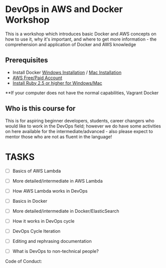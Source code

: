 # DevOps in AWS and Docker Workshop
This is a workshop which introduces basic Docker and AWS concepts on how to use it, why it's important, and where to get more information - the comprehension and application of Docker and AWS knowledge

## Prerequisites ##
 * Install Docker [Windows Installation](https://docs.docker.com/v17.09/docker-for-windows/install/) / [Mac Installation](https://docs.docker.com/docker-for-mac/install/) 
 * [AWS Free/Paid Account](https://portal.aws.amazon.com/billing/signup?nc2=h_ct&src=header_signup&redirect_url=https%3A%2F%2Faws.amazon.com%2Fregistration-confirmation#/start)  
 * [Install Ruby 2.5 or higher for Windows/Mac](https://www.ruby-lang.org/en/documentation/installation/)
 
 **If your computer does not have the normal capabilities, Vagrant Docker 



## Who is this course for ##

 This is for aspiring beginner developers, students, career changers who would like to work in the DevOps field; however we do have some activities on here available for the intermediate/advanced - also please expect to mentor those who are not as fluent in the language!

# TASKS #
- [ ] Basics of AWS Lambda
- [ ] More detailed/intermediate in AWS Lambda
- [ ] How AWS Lambda works in DevOps

- [ ] Basics in Docker
- [ ] More detailed/intermediate in Docker/ElasticSearch
- [ ] How it works in DevOps cycle

- [ ] DevOps Cycle Iteration 
- [ ] Editing and rephrasing documentation
- [ ] What is DevOps to non-technical people?

Code of Conduct: 
